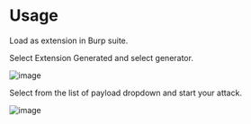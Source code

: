 # Usage

Load as extension in Burp suite. 

Select Extension Generated and select generator.

![image](https://github.com/user-attachments/assets/caf2a872-3c6d-4f20-9dc2-d3a43c399fbd)

Select from the list of payload dropdown and start your attack.

![image](https://github.com/user-attachments/assets/1727cb47-8767-4c0c-819c-bcb2b5d6ea5b)
